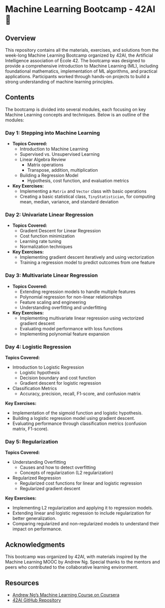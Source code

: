 
# Machine Learning Bootcamp - 42AI 🦾

## Overview

This repository contains all the materials, exercises, and solutions from the week-long Machine Learning Bootcamp organized by 42AI, the Artificial Intelligence association of École 42. The bootcamp was designed to provide a comprehensive introduction to Machine Learning (ML), including foundational mathematics, implementation of ML algorithms, and practical applications. Participants worked through hands-on projects to build a strong understanding of machine learning principles.

## Contents

The bootcamp is divided into several modules, each focusing on key Machine Learning concepts and techniques. Below is an outline of the modules:

### Day 1: Stepping into Machine Learning
- **Topics Covered:**
  - Introduction to Machine Learning
  - Supervised vs. Unsupervised Learning
  - Linear Algebra Review
    - Matrix operations
    - Transpose, addition, multiplication
  - Building a Regression Model
    - Hypothesis, cost function, and evaluation metrics
- **Key Exercises:**
  - Implementing a `Matrix` and `Vector` class with basic operations
  - Creating a basic statistical class, `TinyStatistician`, for computing mean, median, variance, and standard deviation

### Day 2: Univariate Linear Regression
- **Topics Covered:**
  - Gradient Descent for Linear Regression
  - Cost function minimization
  - Learning rate tuning
  - Normalization techniques
- **Key Exercises:**
  - Implementing gradient descent iteratively and using vectorization
  - Training a regression model to predict outcomes from one feature

### Day 3: Multivariate Linear Regression
- **Topics Covered:**
  - Extending regression models to handle multiple features
  - Polynomial regression for non-linear relationships
  - Feature scaling and engineering
  - Understanding overfitting and underfitting
- **Key Exercises:**
  - Implementing multivariate linear regression using vectorized gradient descent
  - Evaluating model performance with loss functions
  - Implementing polynomial feature expansion

### Day 4: Logistic Regression  

**Topics Covered:**  
- Introduction to Logistic Regression  
  - Logistic hypothesis  
  - Decision boundary and cost function  
  - Gradient descent for logistic regression  
- Classification Metrics  
  - Accuracy, precision, recall, F1-score, and confusion matrix  

**Key Exercises:**  
- Implementation of the sigmoid function and logistic hypothesis.  
- Building a logistic regression model using gradient descent.  
- Evaluating performance through classification metrics (confusion matrix, F1-score).  

### Day 5: Regularization  

**Topics Covered:**  
- Understanding Overfitting  
  - Causes and how to detect overfitting  
  - Concepts of regularization (L2 regularization)  
- Regularized Regression  
  - Regularized cost functions for linear and logistic regression  
  - Regularized gradient descent  

**Key Exercises:**  
- Implementing L2 regularization and applying it to regression models.  
- Extending linear and logistic regression to include regularization for better generalization.  
- Comparing regularized and non-regularized models to understand their impact on performance.  

## Acknowledgments

This bootcamp was organized by 42AI, with materials inspired by the Machine Learning MOOC by Andrew Ng. Special thanks to the mentors and peers who contributed to the collaborative learning environment.

## Resources

- [Andrew Ng’s Machine Learning Course on Coursera](https://www.coursera.org/learn/machine-learning)
- [42AI GitHub Repository](https://github.com/42-AI)
